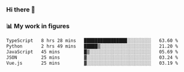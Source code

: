 ### Hi there 👋

### 📊 My work in figures

<!--START_SECTION:waka-->

```txt
TypeScript   8 hrs 28 mins   ████████████████░░░░░░░░░   63.60 %
Python       2 hrs 49 mins   █████▒░░░░░░░░░░░░░░░░░░░   21.20 %
JavaScript   45 mins         █▒░░░░░░░░░░░░░░░░░░░░░░░   05.69 %
JSON         25 mins         ▓░░░░░░░░░░░░░░░░░░░░░░░░   03.24 %
Vue.js       25 mins         ▓░░░░░░░░░░░░░░░░░░░░░░░░   03.19 %
```

<!--END_SECTION:waka-->
